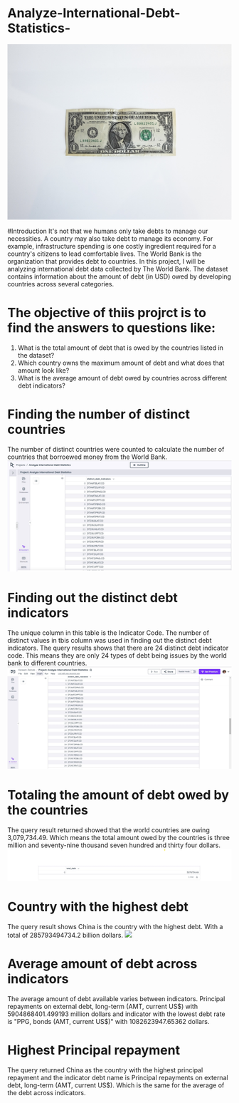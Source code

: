 # Analyze-International-Debt-Statistics-
![](Dollar.jpg)

#Introduction
It's not that we humans only take debts to manage our necessities. A country may also take debt to manage its economy. For example, infrastructure spending is one costly ingredient required for a country's citizens to lead comfortable lives. The World Bank is the organization that provides debt to countries.
In this project, I will be analyzing international debt data collected by The World Bank. The dataset contains information about the amount of debt (in USD) owed by developing countries across several categories. 

# The objective of thiis projrct is to find the answers to questions like:

1. What is the total amount of debt that is owed by the countries listed in the dataset?
2. Which country owns the maximum amount of debt and what does that amount look like?
3. What is the average amount of debt owed by countries across different debt indicators?
  
# Finding the number of distinct countries
The number of distinct countries were counted to calculate the number of countries that borroewed money from the World Bank. 
![](Distinct_Debt_Indicator.jpg)

# Finding out the distinct debt indicators
The unique column in this table is the Indicator Code. The number of distinct values in tbis column was used in finding out the distinct debt indicators. 
The query results shows that there are 24 distinct debt indicator code. This means they are only 24 types of debt being issues by the world bank to different countries. 
![](Distinct_Debt_Indicator_Code.jpg)

# Totaling the amount of debt owed by the countries
The query result returned showed that the world countries are owing 3,079,734.49. Which means the total amount owed by the countries is three million and seventy-nine thousand seven hundred and thirty four dollars.
![](Total_Debt.jpg)

# Country with the highest debt
The query result shows China is the country with the highest debt. With a total of 285793494734.2 billion dollars. 
![](Country_With_The_highest_Debt)

# Average amount of debt across indicators
The average amount of debt available varies between indicators. Principal repayments on external debt, long-term (AMT, current US$) with 5904868401.499193 million dollars and indicator with the lowest debt rate is "PPG, bonds (AMT, current US$)" with 1082623947.65362 dollars. 

# Highest Principal repayment 
The query returned China as the country with the highest principal repayment and the indicator debt name is  Principal repayments on external debt, long-term (AMT, current US$). Which is the same for the average of the debt across indicators. 


   
   
